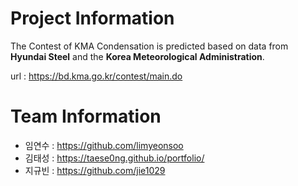 # Project Information
The Contest of KMA
Condensation is predicted based on data from **Hyundai Steel** and the **Korea Meteorological Administration**.

url : https://bd.kma.go.kr/contest/main.do

# Team Information
+ 임연수 : https://github.com/limyeonsoo
+ 김태성 : https://taese0ng.github.io/portfolio/
+ 지규빈 : https://github.com/jie1029
